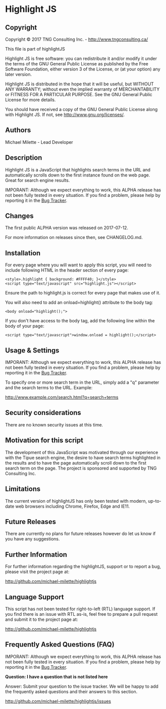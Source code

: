 Highlight JS
============

Copyright
---------
Copyright © 2017 TNG Consulting Inc. - http://www.tngconsulting.ca/

This file is part of highlightJS

Highlight JS is free software: you can redistribute it and/or modify
it under the terms of the GNU General Public License as published by
the Free Software Foundation, either version 3 of the License, or
(at your option) any later version.

Highlight JS is distributed in the hope that it will be useful,
but WITHOUT ANY WARRANTY; without even the implied warranty of
MERCHANTABILITY or FITNESS FOR A PARTICULAR PURPOSE.  See the
GNU General Public License for more details.

You should have received a copy of the GNU General Public License
along with Highlight JS.  If not, see <http://www.gnu.org/licenses/>.

Authors
-------
Michael Milette - Lead Developer

Description
-----------
Highlight JS is a JavaScript that highlights search terms in the URL and
automatically scrolls down to the first instance found on the web page.
Great for search engine results.

IMPORANT: Although we expect everything to work, this ALPHA release has not been fully tested in every situation. If you find a problem, please help by reporting it in the [Bug Tracker](http://github.com/michael-milette/highlightjs/issues).

Changes
-------
The first public ALPHA version was released on 2017-07-12.

For more information on releases since then, see CHANGELOG.md.

Installation
------------
For every page where you will want to apply this script, you will need to
include following HTML in the header section of every page:

    <style>.highlight { background: #FFFF40; }</style>
    <script type="text/javascript" src="highlight.js"></script>

Ensure the path to highlight.js is correct for every page that makes use of it.

You will also need to add an onload=highlight() attribute to the body tag:

    <body onload="highlight();">

If you don't have access to the body tag, add the following line within the
body of your page:

    <script type="text/javascript">window.onload = highlight();</script>

Usage & Settings
----------------
IMPORANT: Although we expect everything to work, this ALPHA release has not been fully tested in every situation. If you find a problem, please help by reporting it in the [Bug Tracker](http://github.com/michael-milette/highlightjs/issues).

To specify one or more search term in the URL, simply add a "q" parameter and the search terms to the URL. Example:

http://www.example.com/search.html?q=search+terms

Security considerations
-----------------------
There are no known security issues at this time.

Motivation for this script
--------------------------
The development of this JavaScript was motivated through our experience with the Tipue search engine, the desire to have search terms highlighted in the results and to have the page automatically scroll down to the first search term on the page. The project is sponsored and supported by TNG Consulting Inc.

Limitations
-----------
The current version of highlightJS has only been tested with modern, up-to-date web browsers including Chrome, Firefox, Edge and IE11.

Future Releases
---------------
There are currently no plans for future releases however do let us know if you have any suggestions.

Further Information
-------------------
For further information regarding the highlightJS, support or to report a bug, please visit the project page at:

http://github.com/michael-milette/highlightjs

Language Support
----------------
This script has not been tested for right-to-left (RTL) language support.
If you find there is an issue with RTL as-is, feel free to prepare a pull request and submit it to the project page at:

http://github.com/michael-milette/highlightjs

Frequently Asked Questions (FAQ)
--------------------------------
IMPORANT: Although we expect everything to work, this ALPHA release has not been fully tested in every situation. If you find a problem, please help by reporting it in the [Bug Tracker](http://github.com/michael-milette/highlightjs/issues).

**Question: I have a question that is not listed here**

Answer: Submit your question to the issue tracker. We will be happy to add the frequently asked questions and their answers to this section.

http://github.com/michael-milette/highlightjs/issues
